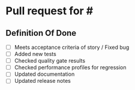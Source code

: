 <!-- Please refer to your issue number here: -->
# Pull request for # <!--Number here-->

<!-- Summary here
     Have a look at: https://github.blog/2015-01-21-how-to-write-the-perfect-pull-request/ -->

## Definition Of Done  

<!-- Please do not forget to check these tasks:
     You can check them if not applicable. -->

- [ ] Meets acceptance criteria of story / Fixed bug
- [ ] Added new tests
- [ ] Checked quality gate results
- [ ] Checked performance profiles for regression
- [ ] Updated documentation
- [ ] Updated release notes
